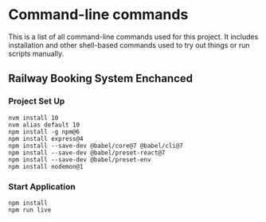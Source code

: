 # Command-line commands

This is a list of all command-line commands used for this project. It includes
installation and other shell-based commands used to try out things or run
scripts manually.

## Railway Booking System Enchanced

### Project Set Up

```
nvm install 10
nvm alias default 10
npm install -g npm@6
npm install express@4
npm install --save-dev @babel/core@7 @babel/cli@7
npm install --save-dev @babel/preset-react@7
npm install --save-dev @babel/preset-env
npm install nodemon@1
```

### Start Application

```
npm install
npm run live
```
